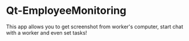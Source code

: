 # Qt-EmployeeMonitoring
This app allows you to get screenshot from worker's computer, start chat with a worker and even set tasks!
